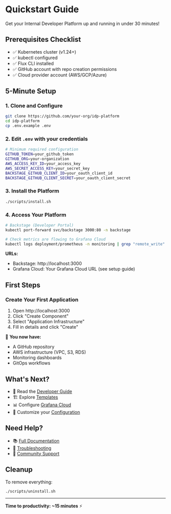 # Quickstart Guide

Get your Internal Developer Platform up and running in under 30 minutes!

## Prerequisites Checklist

- ✅ Kubernetes cluster (v1.24+)
- ✅ kubectl configured  
- ✅ Flux CLI installed
- ✅ GitHub account with repo creation permissions
- ✅ Cloud provider account (AWS/GCP/Azure)

## 5-Minute Setup

### 1. Clone and Configure

```bash
git clone https://github.com/your-org/idp-platform
cd idp-platform
cp .env.example .env
```

### 2. Edit `.env` with your credentials

```bash
# Minimum required configuration
GITHUB_TOKEN=your_github_token
GITHUB_ORG=your-organization
AWS_ACCESS_KEY_ID=your_access_key
AWS_SECRET_ACCESS_KEY=your_secret_key
BACKSTAGE_GITHUB_CLIENT_ID=your_oauth_client_id
BACKSTAGE_GITHUB_CLIENT_SECRET=your_oauth_client_secret
```

### 3. Install the Platform

```bash
./scripts/install.sh
```

### 4. Access Your Platform

```bash
# Backstage (Developer Portal)
kubectl port-forward svc/backstage 3000:80 -n backstage

# Check metrics are flowing to Grafana Cloud
kubectl logs deployment/prometheus -n monitoring | grep "remote_write"
```

**URLs:**
- Backstage: http://localhost:3000
- Grafana Cloud: Your Grafana Cloud URL (see setup guide)

## First Steps

### Create Your First Application

1. Open http://localhost:3000
2. Click "Create Component"
3. Select "Application Infrastructure"
4. Fill in details and click "Create"

🎉 **You now have:**
- A GitHub repository
- AWS infrastructure (VPC, S3, RDS)
- Monitoring dashboards
- GitOps workflows

## What's Next?

- 📖 Read the [Developer Guide](developer-guide.md)
- 🏗️ Explore [Templates](../templates/)
- 📊 Configure [Grafana Cloud](grafana-cloud-setup.md)
- 🔧 Customize your [Configuration](../infrastructure/)

## Need Help?

- 📚 [Full Documentation](README.md)
- 🐛 [Troubleshooting](troubleshooting.md)
- 💬 [Community Support](https://github.com/your-org/idp-platform/issues)

## Cleanup

To remove everything:

```bash
./scripts/uninstall.sh
```

---

**Time to productivity: ~15 minutes** ⚡